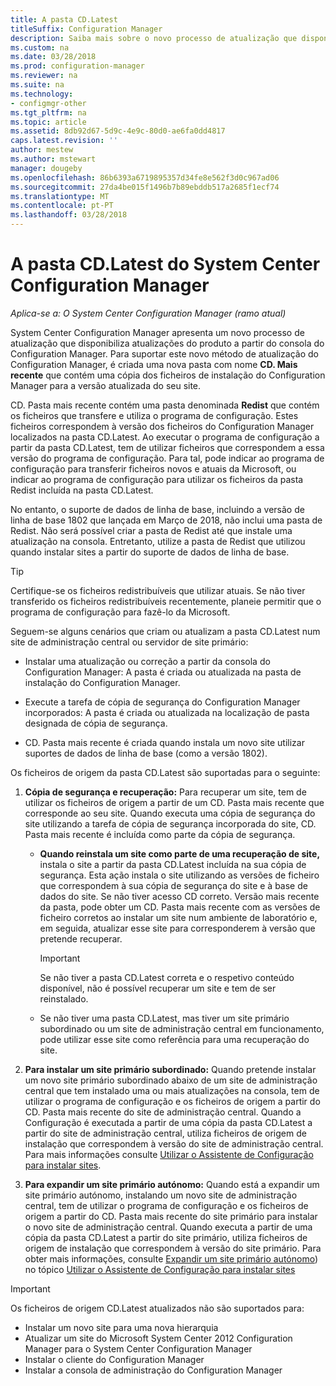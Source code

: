 ```yaml
---
title: A pasta CD.Latest
titleSuffix: Configuration Manager
description: Saiba mais sobre o novo processo de atualização que disponibiliza atualizações do produto a partir do consola do Configuration Manager.
ms.custom: na
ms.date: 03/28/2018
ms.prod: configuration-manager
ms.reviewer: na
ms.suite: na
ms.technology:
- configmgr-other
ms.tgt_pltfrm: na
ms.topic: article
ms.assetid: 8db92d67-5d9c-4e9c-80d0-ae6fa0dd4817
caps.latest.revision: ''
author: mestew
ms.author: mstewart
manager: dougeby
ms.openlocfilehash: 86b6393a6719895357d34fe8e562f3d0c967ad06
ms.sourcegitcommit: 27da4be015f1496b7b89ebddb517a2685f1ecf74
ms.translationtype: MT
ms.contentlocale: pt-PT
ms.lasthandoff: 03/28/2018
---
```

# <a name="the-cdlatest-folder-for-system-center-configuration-manager"></a>A pasta CD.Latest do System Center Configuration Manager

*Aplica-se a: O System Center Configuration Manager (ramo atual)*

System Center Configuration Manager apresenta um novo processo de atualização que disponibiliza atualizações do produto a partir do consola do Configuration Manager. Para suportar este novo método de atualização do Configuration Manager, é criada uma nova pasta com nome **CD. Mais recente** que contém uma cópia dos ficheiros de instalação do Configuration Manager para a versão atualizada do seu site.  

CD. Pasta mais recente contém uma pasta denominada **Redist** que contém os ficheiros que transfere e utiliza o programa de configuração. Estes ficheiros correspondem à versão dos ficheiros do Configuration Manager localizados na pasta CD.Latest. Ao executar o programa de configuração a partir da pasta CD.Latest, tem de utilizar ficheiros que correspondem a essa versão do programa de configuração. Para tal, pode indicar ao programa de configuração para transferir ficheiros novos e atuais da Microsoft, ou indicar ao programa de configuração para utilizar os ficheiros da pasta Redist incluída na pasta CD.Latest.

No entanto, o suporte de dados de linha de base, incluindo a versão de linha de base 1802 que lançada em Março de 2018, não inclui uma pasta de Redist. Não será possível criar a pasta de Redist até que instale uma atualização na consola. Entretanto, utilize a pasta de Redist que utilizou quando instalar sites a partir do suporte de dados de linha de base.  

> [!TIP]
> Certifique-se os ficheiros redistribuíveis que utilizar atuais. Se não tiver transferido os ficheiros redistribuíveis recentemente, planeie permitir que o programa de configuração para fazê-lo da Microsoft.   

 Seguem-se alguns cenários que criam ou atualizam a pasta CD.Latest num site de administração central ou servidor de site primário:  

-   Instalar uma atualização ou correção a partir da consola do Configuration Manager: A pasta é criada ou atualizada na pasta de instalação do Configuration Manager.  

-   Execute a tarefa de cópia de segurança do Configuration Manager incorporados: A pasta é criada ou atualizada na localização de pasta designada de cópia de segurança.  

-  CD. Pasta mais recente é criada quando instala um novo site utilizar suportes de dados de linha de base (como a versão 1802).

Os ficheiros de origem da pasta CD.Latest são suportadas para o seguinte:  

1.  **Cópia de segurança e recuperação:** Para recuperar um site, tem de utilizar os ficheiros de origem a partir de um CD. Pasta mais recente que corresponde ao seu site. Quando executa uma cópia de segurança do site utilizando a tarefa de cópia de segurança incorporada do site, CD. Pasta mais recente é incluída como parte da cópia de segurança.

    -   **Quando reinstala um site como parte de uma recuperação de site,** instala o site a partir da pasta CD.Latest incluída na sua cópia de segurança. Esta ação instala o site utilizando as versões de ficheiro que correspondem à sua cópia de segurança do site e à base de dados do site.  Se não tiver acesso CD correto. Versão mais recente da pasta, pode obter um CD. Pasta mais recente com as versões de ficheiro corretos ao instalar um site num ambiente de laboratório e, em seguida, atualizar esse site para corresponderem à versão que pretende recuperar.

        > [!IMPORTANT]  
        >  Se não tiver a pasta CD.Latest correta e o respetivo conteúdo disponível, não é possível recuperar um site e tem de ser reinstalado.  

    -   Se não tiver uma pasta CD.Latest, mas tiver um site primário subordinado ou um site de administração central em funcionamento, pode utilizar esse site como referência para uma recuperação do site.  

2.  **Para instalar um site primário subordinado:** Quando pretende instalar um novo site primário subordinado abaixo de um site de administração central que tem instalado uma ou mais atualizações na consola, tem de utilizar o programa de configuração e os ficheiros de origem a partir do CD. Pasta mais recente do site de administração central. Quando a Configuração é executada a partir de uma cópia da pasta CD.Latest a partir do site de administração central, utiliza ficheiros de origem de instalação que correspondem à versão do site de administração central. Para mais informações consulte [Utilizar o Assistente de Configuração para instalar sites](../../../core/servers/deploy/install/use-the-setup-wizard-to-install-sites.md).  

3.  **Para expandir um site primário autónomo:** Quando está a expandir um site primário autónomo, instalando um novo site de administração central, tem de utilizar o programa de configuração e os ficheiros de origem a partir do CD. Pasta mais recente do site primário para instalar o novo site de administração central. Quando executa a partir de uma cópia da pasta CD.Latest a partir do site primário, utiliza ficheiros de origem de instalação que correspondem à versão do site primário. Para obter mais informações, consulte [Expandir um site primário autónomo](../../../core/servers/deploy/install/use-the-setup-wizard-to-install-sites.md#bkmk_expand)) no tópico [Utilizar o Assistente de Configuração para instalar sites](../../../core/servers/deploy/install/use-the-setup-wizard-to-install-sites.md)

> [!IMPORTANT]  
>  Os ficheiros de origem CD.Latest atualizados não são suportados para:  
>   
>  -   Instalar um novo site para uma nova hierarquia  
>  -   Atualizar um site do Microsoft System Center 2012 Configuration Manager para o System Center Configuration Manager
>  -   Instalar o cliente do Configuration Manager
>  -   Instalar a consola de administração do Configuration Manager

